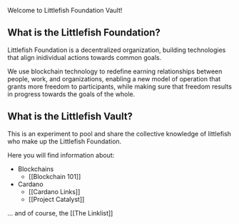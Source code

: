 Welcome to  Littlefish Foundation Vault! 

## What is the Littlefish Foundation?
Littlefish Foundation is a decentralized organization, building technologies that align inidividual actions towards common goals. 

We use blockchain technology to redefine earning relationships between people, work, and organizations, enabling a new model of operation that grants more freedom to participants, while making sure that freedom results in progress towards the goals of the whole.

## What is the Littlefish Vault?
This is an experiment to pool and share the collective knowledge of littlefish who make up the Littlefish Foundation. 

Here you will find information about:
- Blockchains
	- [[Blockchain 101]]
- Cardano
	- [[Cardano Links]]
	- [[Project Catalyst]]
 
... and of course, the [[The Linklist]]
